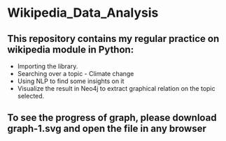 # Wikipedia_Data_Analysis
## This repository contains my regular practice on wikipedia module in Python:

- Importing the library.
- Searching over a topic - Climate change
- Using NLP to find some insights on it
- Visualize the result in Neo4j to extract graphical relation on the topic selected.

## To see the progress of graph, please download graph-1.svg and open the file in any browser
